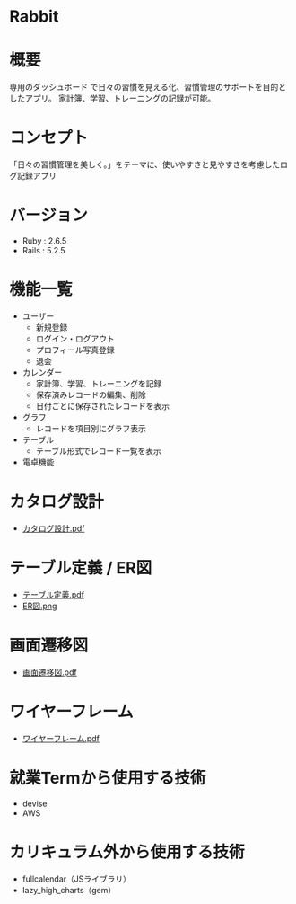 # Rabbit

# 概要
専用のダッシュボード で日々の習慣を見える化、習慣管理のサポートを目的としたアプリ。
家計簿、学習、トレーニングの記録が可能。

# コンセプト
「日々の習慣管理を美しく。」をテーマに、使いやすさと見やすさを考慮したログ記録アプリ

# バージョン
* Ruby : 2.6.5<br>
* Rails : 5.2.5

# 機能一覧
* ユーザー
  * 新規登録
  * ログイン・ログアウト
  * プロフィール写真登録
  * 退会
* カレンダー
  * 家計簿、学習、トレーニングを記録
  * 保存済みレコードの編集、削除
  * 日付ごとに保存されたレコードを表示
* グラフ
  * レコードを項目別にグラフ表示
* テーブル
  * テーブル形式でレコード一覧を表示
* 電卓機能

# カタログ設計
* [カタログ設計.pdf](/docs/カタログ設計.pdf)

# テーブル定義 / ER図
* [テーブル定義.pdf](/docs/テーブル定義.pdf)<br>
* [ER図.png](/docs/ER図.png)

# 画面遷移図
* [画面遷移図.pdf](/docs/画面遷移図.pdf)

# ワイヤーフレーム
* [ワイヤーフレーム.pdf](/docs/ワイヤーフレーム.pdf)

# 就業Termから使用する技術
* devise
* AWS

# カリキュラム外から使用する技術
* fullcalendar（JSライブラリ）
* lazy_high_charts（gem）
